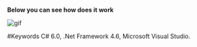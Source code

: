  **Below you can see how does it work**
 
![gif](https://cloud.githubusercontent.com/assets/24455176/26050463/c58cf800-396f-11e7-8374-9a62d11a8402.gif)





#Keywords
C# 6.0, .Net Framework 4.6, Microsoft Visual Studio.
